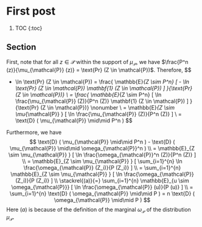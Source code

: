 # First post

1. TOC
{:toc}

## Section

First, note that for all $z \in \mathcal{P}$ within the support of $\mu_{\mathcal{P}}$, 
we have $\frac{P^n (z)}{\mu_{\mathcal{P}} (z)} = \text{Pr} (Z \in \mathcal{P})$. 
Therefore, 
$$
- \ln \text{Pr} (Z \in \mathcal{P})
= \frac{ \mathbb{E}_{Z \sim P^n} [ - \ln \text{Pr} (Z \in \mathcal{P}) \mathbf{1} (Z \in \mathcal{P}) ] }{\text{Pr} (Z \in \mathcal{P})} \\
= \frac{ \mathbb{E}_{Z \sim P^n} [ \ln \frac{\mu_{\mathcal{P}} (Z)}{P^n (Z)} \mathbf{1} (Z \in \mathcal{P}) ] }{\text{Pr} (Z \in \mathcal{P})} \nonumber \\
= \mathbb{E}_{Z \sim \mu_{\mathcal{P}} } [ \ln \frac{\mu_{\mathcal{P}} (Z)}{P^n (Z)} ] \\
= \text{D} ( \mu_{\mathcal{P}} \mid\mid P^n ) 
$$

Furthermore, we have 
$$
\text{D} ( \mu_{\mathcal{P}} \mid\mid P^n ) - \text{D} ( \mu_{\mathcal{P}} \mid\mid \omega_{\mathcal{P}}^n ) \\
= \mathbb{E}_{Z \sim \mu_{\mathcal{P}} } [ \ln \frac{\omega_{\mathcal{P}}^n (Z)}{P^n (Z)} ] \\
= \mathbb{E}_{Z \sim \mu_{\mathcal{P}} } [ \sum_{i=1}^{n} \ln \frac{\omega_{\mathcal{P}} (Z_i)}{P (Z_i)} ] \\
= \sum_{i=1}^{n} \mathbb{E}_{Z \sim \mu_{\mathcal{P}} } [ \ln \frac{\omega_{\mathcal{P}} (Z_i)}{P (Z_i)} ] \\
\stackrel{(a)}{=} \sum_{i=1}^{n} \mathbb{E}_{u \sim \omega_{\mathcal{P}}} [ \ln \frac{\omega_{\mathcal{P}} (u)}{P (u)} ] \\
= \sum_{i=1}^{n} \text{D} ( \omega_{\mathcal{P}} \mid\mid P )
= n \text{D} ( \omega_{\mathcal{P}} \mid\mid P )
$$
Here $(a)$ is because of the definition of the marginal $\omega_{\mathcal{P}}$ of the distribution $\mu_{\mathcal{P}}$. 